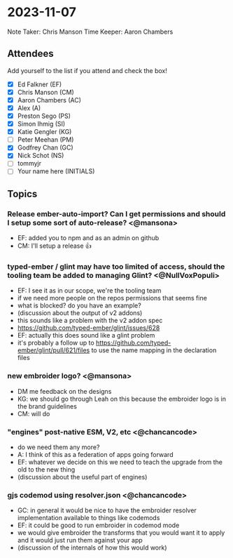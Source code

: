# 2023-11-07

Note Taker: Chris Manson
Time Keeper: Aaron Chambers

## Attendees

Add yourself to the list if you attend and check the box!

- [x] Ed Falkner (EF)
- [x] Chris Manson (CM)
- [x] Aaron Chambers (AC)
- [x] Alex (A)
- [x] Preston Sego (PS)
- [x] Simon Ihmig (SI)
- [x] Katie Gengler (KG)
- [ ] Peter Meehan (PM)
- [x] Godfrey Chan (GC)
- [x] Nick Schot (NS)
- [ ] tommyjr
- [ ] Your name here (INITIALS)

## Topics

### Release ember-auto-import? Can I get permissions and should I setup some sort of auto-release? <@mansona>

- EF: added you to npm and as an admin on github
- CM: I'll setup a release 👍

### typed-ember / glint may have too limited of access, should the tooling team be added to managing Glint? <@NullVoxPopuli>

- EF: I see it as in our scope, we're the tooling team
- if we need more people on the repos permissions that seems fine
- what is blocked? do you have an example?
- (discussion about the output of v2 addons)
- this sounds like a problem with the v2 addon spec
- https://github.com/typed-ember/glint/issues/628
- EF: actually this does sound like a glint problem
- it's probably a follow up to https://github.com/typed-ember/glint/pull/621/files to use the name mapping in the declaration files

### new embroider logo? <@mansona>

- DM me feedback on the designs
- KG: we should go through Leah on this because the embroider logo is in the brand guidelines
- CM: will do


### "engines" post-native ESM, V2, etc <@chancancode>

- do we need them any more? 
- A: I think of this as a federation of apps going forward
- EF: whatever we decide on this we need to teach the upgrade from the old to the new thing
- (discussion about the useful part of engines)
	
### gjs codemod using resolver.json <@chancancode>

- GC: in general it would be nice to have the embroider resolver implementation available to things like codemods
- EF: it could be good to run embroider in codemod mode
- we would give embroider the transforms that you would want it to apply and it would just run them against your app
- (discussion of the internals of how this would work)


